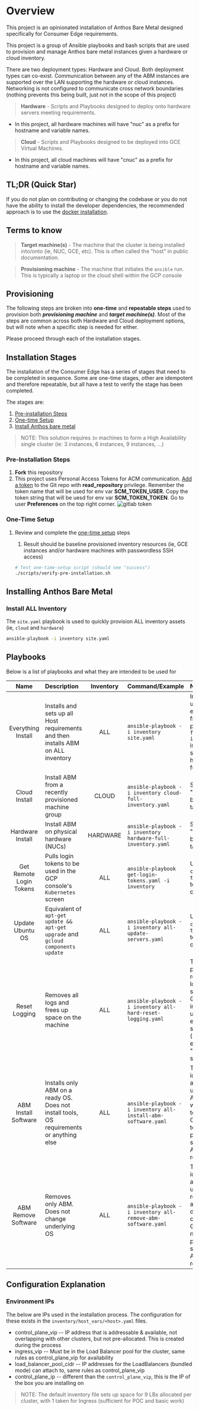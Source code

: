 # Overview

This project is an opinionated installation of Anthos Bare Metal designed specifically for Consumer Edge requirements.

This project is a group of Ansible playbooks and bash scripts that are used to provision and manage Anthos bare metal instances given a hardware or cloud inventory.

There are two deployment types: Hardware and Cloud. Both deployment types can co-exist. Communication between any of the ABM instances are supported over the LAN supporting the hardware or cloud instances. Networking is not configured to communicate cross network boundaries (nothing prevents this being built, just not in the scope of this project)

> **Hardware** - Scripts and Playbooks designed to deploy onto hardware servers meeting requirements.
* In this project, all hardware machines will have "nuc" as a prefix for hostname and variable names.

> **Cloud** - Scripts and Playbooks designed to be deployed into GCE Virtual Machines.
* In this project, all cloud machines will have "cnuc" as a prefix for hostname and variable names.

## TL;DR (Quick Star)

If you do not plan on contributing or changing the codebase or you do not have the ability to install the developer dependencies, the recommended approach is to use the [docker installation](docs/DOCKER_INSTALL.md).

## Terms to know

> **Target machine(s)** - The machine that the cluster is being installed into/onto (ie, NUC, GCE, etc). This is often called the "host" in public documentation.

> **Provisioning machine** - The machine that initiates the `ansible` run. This is typically a laptop or the cloud shell within the GCP console

## Provisioning

The following steps are broken into **one-time** and **repeatable steps** used to provision both ***provisioning machine*** and ***target machine(s)***. Most of the steps are common across both Hardware and Cloud deployment options, but will note when a specific step is needed for either.

Please proceed through each of the installation stages.

## Installation Stages

The installation of the Consumer Edge has a series of stages that need to be completed in sequence. Some are one-time stages, other are idempotent and therefore repeatable, but all have a test to verify the stage has been completed.

The stages are:
1. [Pre-installation Steps](#pre-installation-steps)
1. [One-time Setup](docs/ONE_TIME_SETUP.md)
1. [Install Anthos bare metal](#installing-anthos-bare-metal)

> NOTE: This solution requires `3n` machines to form a High Availability single cluster (ie: 3 instances, 6 instances, 9 instances, ...)

### Pre-Installation Steps

1. **Fork** this repository
1. This project uses Personal Access Tokens for ACM communication. [Add a token](https://docs.gitlab.com/ee/user/project/deploy_tokens/) to the Git repo with **read_repository** privilege. Remember the token name that will be used for env var **SCM_TOKEN_USER**. Copy the token string that will be uesd for env var **SCM_TOKEN_TOKEN**. Go to user **Preferences** on the top right corner.
   ![gitlab token](docs/Gitlab_token.png)

### One-Time Setup

1. Review and complete the [one-time setup](docs/ONE_TIME_SETUP.md) steps
    1. Result should be baseline provisioned inventory resources (ie, GCE instances and/or hardware machines with passwordless SSH access)

    ```bash
    # Test one-time-setup script (should see "success")
    ./scripts/verify-pre-installation.sh
    ```

## Installing Anthos Bare Metal

### Install ALL Inventory

The `site.yaml` playbook is used to quickly provision ALL inventory assets (ie, `cloud` and `hardware`)

```bash
ansible-playbook -i inventory site.yaml
```

## Playbooks

Below is a list of playbooks and what they are intended to be used for


|     Name      |  Description    |  Inventory  | Command/Example |  Notes/Options |
|:-------------:|:----------------|:-----------:|:----------------|:---------------|
| Everything Install | Installs and sets up all Host requirements and then installs ABM on ALL inventory | ALL | `ansible-playbook -i inventory site.yaml` | Installs and updates everything from a fresh provision. `all-full-install.yaml` is called from site.yaml, so has the same functionality |
| Cloud Install | Install ABM from a recently provisioned machine group | CLOUD | `ansible-playbook -i inventory cloud-full-inventory.yaml` | Same as "everything", but only targets `cnuc`s |
| Hardware Install | Install ABM on physical hardware (NUCs) | HARDWARE | `ansible-playbook -i inventory hardware-full-inventory.yaml` | Same as "everything", but only targets `nuc`s |
| Get Remote Login Tokens | Pulls login tokens to be used in the GCP console's `Kubernetes` screen | ALL | `ansible-playbook get-login-tokens.yaml -i inventory` | Use `--tags cloud` or `--tags hardware` to limit to one or the other |
| Update Ubuntu OS | Equivalent of `apt-get update && apt-get upgrade` and `gcloud components update` | ALL | `ansible-playbook -i inventory all-update-servers.yaml` | Use `--tags cloud` or `--tags hardware` to limit to one or the other |
| Reset Logging | Removes all logs and frees up space on the machine | ALL | `ansible-playbook -i inventory all-hard-reset-logging.yaml` | This is a lossy process and removes all logs not synced to GCP. This is intended to be used in emergency scenarios only (ie, pods being evicted due to "out of space") |
| ABM Install Software | Installs only ABM on a ready OS. Does not install tools, OS requirements or anything else | ALL | `ansible-playbook -i inventory all-install-abm-software.yaml` | This is idempotent and can be used to install ABM + ACM without touching the OS. OS needs to be previously setup to meet ABM host requirements |
| ABM Remove Software | Removes only ABM. Does not change underlying OS | ALL | `ansible-playbook -i inventory all-remove-abm-software.yaml` | This is idempotent and can be used to remove ABM and deregisteres cluster from GKE Hub. OS needs to be previously setup to meet ABM host requirements |


## Configuration Explanation

### Environment IPs

The below are IPs used in the installation process. The configuration for these exists in the `inventory/host_vars/<host>.yaml` files.

* control_plane_vip -- IP address that is addressable & available, not overlapping with other clusters, but not pre-allocated. This is created during the process
* ingress_vip -- Must be in the Load Balancer pool for the cluster, same rules as control_plane_vip for availability
* load_balancer_pool_cidr -- IP addresses for the LoadBalancers (bundled mode) can attach to, same rules as control_plane_vip
* control_plane_ip -- different than the `control_plane_vip`, this is the IP of the box you are installing on

> NOTE: The default inventory file sets up space for 9 LBs allocated per cluster, with 1 taken for Ingress (sufficient for POC and basic work)
